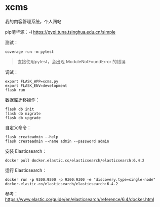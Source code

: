 # xcms
我的内容管理系统，个人网站


pip清华源：-i https://pypi.tuna.tsinghua.edu.cn/simple


测试：
```
coverage run -m pytest
```

> 直接使用pytest，会出现 ModuleNotFoundError 的错误



调试：
```
export FLASK_APP=xcms.py
export FLASK_ENV=development
flask run
```


数据库迁移操作：
```
flask db init
flask db migrate
flask db upgrade
```

自定义命令：
```
flask createadmin --help
flask createadmin --name admin --password admin
```


安装 Elasticsearch：
```
docker pull docker.elastic.co/elasticsearch/elasticsearch:6.4.2

```
运行 Elasticsearch：
```
docker run -p 9200:9200 -p 9300:9300 -e "discovery.type=single-node" docker.elastic.co/elasticsearch/elasticsearch:6.4.2
```

参考：https://www.elastic.co/guide/en/elasticsearch/reference/6.4/docker.html